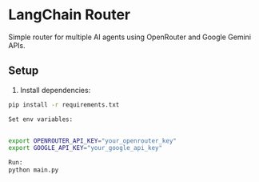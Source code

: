 # LangChain Router

Simple router for multiple AI agents using OpenRouter and Google Gemini APIs.

## Setup

1. Install dependencies:

```bash
pip install -r requirements.txt

Set env variables:


export OPENROUTER_API_KEY="your_openrouter_key"
export GOOGLE_API_KEY="your_google_api_key"

Run:
python main.py
